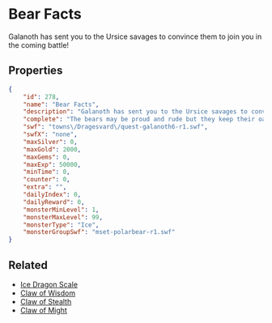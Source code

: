 # Bear Facts

Galanoth has sent you to the Ursice savages to convince them to join you in the coming battle!

## Properties

```json
{
    "id": 278,
    "name": "Bear Facts",
    "description": "Galanoth has sent you to the Ursice savages to convince them to join you in the coming battle!",
    "complete": "The bears may be proud and rude but they keep their oaths. You have gained another powerful ally in the coming war against Aisha and her Ice Dragons. And all it cost you was a picnic basket!",
    "swf": "towns\/Dragesvard\/quest-galanoth6-r1.swf",
    "swfX": "none",
    "maxSilver": 0,
    "maxGold": 2000,
    "maxGems": 0,
    "maxExp": 50000,
    "minTime": 0,
    "counter": 0,
    "extra": "",
    "dailyIndex": 0,
    "dailyReward": 0,
    "monsterMinLevel": 1,
    "monsterMaxLevel": 99,
    "monsterType": "Ice",
    "monsterGroupSwf": "mset-polarbear-r1.swf"
}
```

## Related

- [Ice Dragon Scale](../items/1773-ice-dragon-scale.md)
- [Claw of Wisdom](../items/1927-claw-of-wisdom.md)
- [Claw of Stealth](../items/1928-claw-of-stealth.md)
- [Claw of Might](../items/1929-claw-of-might.md)

